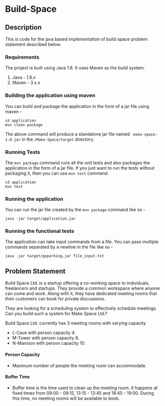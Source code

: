 # Build-Space

## Description
This is code for the java based implementation of build space problem statement described below.

### Requirements

The project is built using Java 1.8. It uses Maven as the build system.

1. Java - 1.8.x
2. Maven - 3.x.x

### Building the application using maven

You can build and package the application in the form of a jar file using maven -

```
cd application
mvn clean package
```

The above command will produce a standalone jar file named ` make-space-1.0.jar` in the `/Make-Space/target` directory.

### Running Tests

The `mvn package` command runs all the unit tests and also packages the application in the form of a jar file. If you just want to run the tests without packaging it, then you can use `mvn test` command.

```
cd application
mvn test
```

### Running the application

You can run the jar file created by the `mvn package` command like so -

```
java -jar target/application.jar
```

### Running the functional tests

The application can take input commands from a file. You can pass multiple commands separated by a newline in the file like so -

```
java -jar target/goparking.jar file_input.txt
```

## Problem Statement
Build Space Ltd. is a startup offering a co-working space to individuals, freelancers and startups. They provide a common workspace where anyone can come and work. Along with it, they have dedicated meeting rooms that their customers can book for private discussions.

They are looking for a scheduling system to effectively schedule meetings. Can you build such a system for Make Space Ltd.?

Build Space Ltd. currently has 3 meeting rooms with varying capacity

- L-Cave with person capacity 4.
- M-Tower with person capacity 8.
- N-Mansion with person capacity 10.

#### Person Capacity 
  - Maximum number of people the meeting room can accommodate.
#### Buffer Time 
  - Buffer time is the time used to clean up the meeting room. It happens at fixed times from 09:00 - 09:15, 13:15 - 13:45 and 18:45 - 19:00. During this time, no meeting rooms will be available to book.
